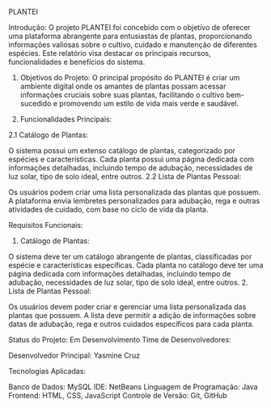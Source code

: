  PLANTEI

Introdução:
O projeto PLANTEI foi concebido com o objetivo de oferecer uma plataforma abrangente para entusiastas de plantas, proporcionando informações valiosas sobre o cultivo, cuidado e manutenção de diferentes espécies. Este relatório visa destacar os principais recursos, funcionalidades e benefícios do sistema.

1. Objetivos do Projeto:
O principal propósito do PLANTEI é criar um ambiente digital onde os amantes de plantas possam acessar informações cruciais sobre suas plantas, facilitando o cultivo bem-sucedido e promovendo um estilo de vida mais verde e saudável.

2. Funcionalidades Principais:

2.1 Catálogo de Plantas:

O sistema possui um extenso catálogo de plantas, categorizado por espécies e características.
Cada planta possui uma página dedicada com informações detalhadas, incluindo tempo de adubação, necessidades de luz solar, tipo de solo ideal, entre outros.
2.2 Lista de Plantas Pessoal:

Os usuários podem criar uma lista personalizada das plantas que possuem.
A plataforma envia lembretes personalizados para adubação, rega e outras atividades de cuidado, com base no ciclo de vida da planta.

Requisitos Funcionais:

1. Catálogo de Plantas:

O sistema deve ter um catálogo abrangente de plantas, classificadas por espécie e características específicas.
Cada planta no catálogo deve ter uma página dedicada com informações detalhadas, incluindo tempo de adubação, necessidades de luz solar, tipo de solo ideal, entre outros.
2. Lista de Plantas Pessoal:

Os usuários devem poder criar e gerenciar uma lista personalizada das plantas que possuem.
A lista deve permitir a adição de informações sobre datas de adubação, rega e outros cuidados específicos para cada planta.

Status do Projeto: Em Desenvolvimento
Time de Desenvolvedores:

Desenvolvedor Principal: Yasmine Cruz

Tecnologias Aplicadas:

Banco de Dados: MySQL
IDE: NetBeans
Linguagem de Programação: Java
Frontend: HTML, CSS, JavaScript
Controle de Versão: Git, GitHub



